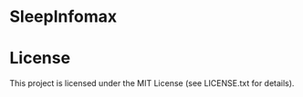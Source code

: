 # SleepInfomax

# License
This project is licensed under the MIT License (see LICENSE.txt for details).
